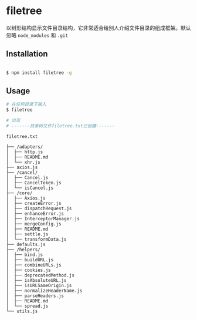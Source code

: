 # filetree
 
以树形结构显示文件目录结构，它非常适合给别人介绍文件目录的组成框架。默认忽略 `node_modules` 和 `.git`

## Installation

```bash

$ npm install filetree -g
```

## Usage

```bash
# 在任何目录下输入
$ filetree

# 出现
# -------目录树文件filetree.txt已创建-------
```
`filetree.txt`
```
├── /adapters/
│  ├── http.js
│  ├── README.md
│  └── xhr.js
├── axios.js
├── /cancel/
│  ├── Cancel.js
│  ├── CancelToken.js
│  └── isCancel.js
├── /core/
│  ├── Axios.js
│  ├── createError.js
│  ├── dispatchRequest.js
│  ├── enhanceError.js
│  ├── InterceptorManager.js
│  ├── mergeConfig.js
│  ├── README.md
│  ├── settle.js
│  └── transformData.js
├── defaults.js
├── /helpers/
│  ├── bind.js
│  ├── buildURL.js
│  ├── combineURLs.js
│  ├── cookies.js
│  ├── deprecatedMethod.js
│  ├── isAbsoluteURL.js
│  ├── isURLSameOrigin.js
│  ├── normalizeHeaderName.js
│  ├── parseHeaders.js
│  ├── README.md
│  └── spread.js
└── utils.js
```
